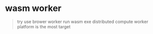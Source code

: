# wasm worker
> try use brower worker run wasm exe
> distributed compute worker platform is the most target